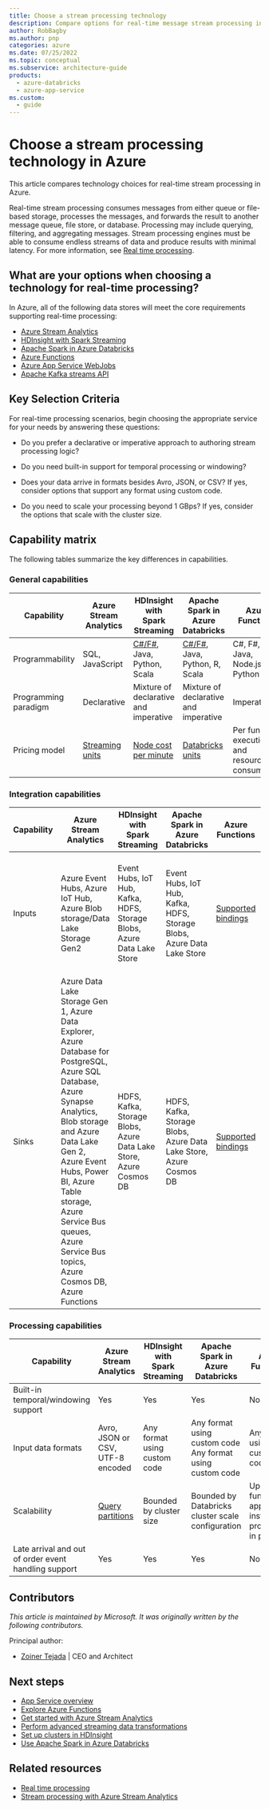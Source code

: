 ```yaml
---
title: Choose a stream processing technology
description: Compare options for real-time message stream processing in Azure, with key selection criteria and a capability matrix.
author: RobBagby
ms.author: pnp
categories: azure
ms.date: 07/25/2022
ms.topic: conceptual
ms.subservice: architecture-guide
products:
  - azure-databricks
  - azure-app-service
ms.custom:
  - guide
---
```


<!-- cSpell:ignore HDFS -->

# Choose a stream processing technology in Azure

This article compares technology choices for real-time stream processing in Azure.

Real-time stream processing consumes messages from either queue or file-based storage, processes the messages, and forwards the result to another message queue, file store, or database. Processing may include querying, filtering, and aggregating messages. Stream processing engines must be able to consume endless streams of data and produce results with minimal latency. For more information, see [Real time processing](../big-data/real-time-processing.yml).

## What are your options when choosing a technology for real-time processing?

In Azure, all of the following data stores will meet the core requirements supporting real-time processing:

- [Azure Stream Analytics](/azure/stream-analytics/)
- [HDInsight with Spark Streaming](/azure/hdinsight/spark/apache-spark-streaming-overview)
- [Apache Spark in Azure Databricks](/azure/azure-databricks/)
- [Azure Functions](/azure/azure-functions/functions-overview)
- [Azure App Service WebJobs](/azure/app-service/web-sites-create-web-jobs)
- [Apache Kafka streams API](/azure/hdinsight/kafka/apache-kafka-streams-api)

## Key Selection Criteria

For real-time processing scenarios, begin choosing the appropriate service for your needs by answering these questions:

- Do you prefer a declarative or imperative approach to authoring stream processing logic?

- Do you need built-in support for temporal processing or windowing?

- Does your data arrive in formats besides Avro, JSON, or CSV? If yes, consider options that support any format using custom code.

- Do you need to scale your processing beyond 1 GBps? If yes, consider the options that scale with the cluster size.

## Capability matrix

The following tables summarize the key differences in capabilities.

### General capabilities

| Capability           | Azure Stream Analytics                                                           | HDInsight with Spark Streaming                                                 | Apache Spark in Azure Databricks                                           | Azure Functions                                 | Azure App Service WebJobs      |
|----------------------|----------------------------------------------------------------------------------|--------------------------------------------------------------------------------|----------------------------------------------------------------------------|-------------------------------------------------|--------------------------------|
| Programmability      | SQL, JavaScript                                                                  | [C#/F#][dotnet-spark], Java, Python, Scala                                     | [C#/F#][dotnet-spark], Java, Python, R, Scala                              | C#, F#, Java, Node.js, Python                   | C#, Java, Node.js, PHP, Python |
| Programming paradigm | Declarative                                                                      | Mixture of declarative and imperative                                          | Mixture of declarative and imperative                                      | Imperative                                      | Imperative                     |
| Pricing model        | [Streaming units](https://azure.microsoft.com/pricing/details/stream-analytics/) | [Node cost per minute](https://azure.microsoft.com/pricing/details/hdinsight/) | [Databricks units](https://azure.microsoft.com/pricing/details/databricks) | Per function execution and resource consumption | Per App Service plan hour      |

### Integration capabilities

| Capability | Azure Stream Analytics | HDInsight with Spark Streaming | Apache Spark in Azure Databricks | Azure Functions | Azure App Service WebJobs |
| --- | --- | --- | --- | --- | --- |
| Inputs | Azure Event Hubs, Azure IoT Hub, Azure Blob storage/Data Lake Storage Gen2  | Event Hubs, IoT Hub, Kafka, HDFS, Storage Blobs, Azure Data Lake Store  | Event Hubs, IoT Hub, Kafka, HDFS, Storage Blobs, Azure Data Lake Store  | [Supported bindings](/azure/azure-functions/functions-triggers-bindings#supported-bindings) | Service Bus, Storage Queues, Storage Blobs, Event Hubs, WebHooks, Azure Cosmos DB, Files |
| Sinks |  Azure Data Lake Storage Gen 1, Azure Data Explorer, Azure Database for PostgreSQL, Azure SQL Database, Azure Synapse Analytics, Blob storage and Azure Data Lake Gen 2, Azure Event Hubs, Power BI, Azure Table storage, Azure Service Bus queues, Azure Service Bus topics, Azure Cosmos DB,  Azure Functions  | HDFS, Kafka, Storage Blobs, Azure Data Lake Store, Azure Cosmos DB | HDFS, Kafka, Storage Blobs, Azure Data Lake Store, Azure Cosmos DB | [Supported bindings](/azure/azure-functions/functions-triggers-bindings#supported-bindings) | Service Bus, Storage Queues, Storage Blobs, Event Hubs, WebHooks, Azure Cosmos DB, Files |

### Processing capabilities

| Capability | Azure Stream Analytics | HDInsight with Spark Streaming | Apache Spark in Azure Databricks | Azure Functions | Azure App Service WebJobs |
| --- | --- | --- | --- | --- | --- |
| Built-in temporal/windowing support | Yes | Yes | Yes | No | No |
| Input data formats | Avro, JSON or CSV, UTF-8 encoded | Any format using custom code | Any format using custom code  Any format using custom code | Any format using custom code |
| Scalability | [Query partitions](/azure/stream-analytics/stream-analytics-parallelization) | Bounded by cluster size | Bounded by Databricks cluster scale configuration | Up to 200 function app instances processing in parallel | Bounded by App Service plan capacity |
| Late arrival and out of order event handling support | Yes | Yes | Yes | No | No |

## Contributors

*This article is maintained by Microsoft. It was originally written by the following contributors.*

Principal author:

- [Zoiner Tejada](https://www.linkedin.com/in/zoinertejada) | CEO and Architect

## Next steps

- [App Service overview](/azure/app-service/overview)
- [Explore Azure Functions](/training/modules/explore-azure-functions)
- [Get started with Azure Stream Analytics](/training/modules/introduction-to-data-streaming)
- [Perform advanced streaming data transformations](/training/modules/perform-advanced-streaming-data-transformations-with-spark-kafka)
- [Set up clusters in HDInsight](/azure/hdinsight/hdinsight-hadoop-provision-linux-clusters)
- [Use Apache Spark in Azure Databricks](/training/modules/use-apache-spark-azure-databricks)

## Related resources

- [Real time processing](../big-data/real-time-processing.yml)
- [Stream processing with Azure Stream Analytics](../../reference-architectures/data/stream-processing-stream-analytics.yml)

[dotnet-spark]: https://github.com/dotnet/spark
